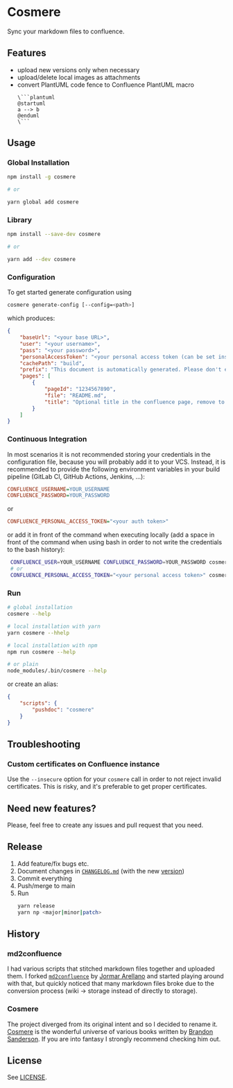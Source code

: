 # Cosmere

Sync your markdown files to confluence.

## Features

-   upload new versions only when necessary
-   upload/delete local images as attachments
-   convert PlantUML code fence to Confluence PlantUML macro
    ````
    \```plantuml
    @startuml
    a --> b
    @enduml
    \```
    ````

## Usage

### Global Installation

```bash
npm install -g cosmere

# or

yarn global add cosmere
```

### Library

```bash
npm install --save-dev cosmere

# or

yarn add --dev cosmere
```

### Configuration

To get started generate configuration using

```bash
cosmere generate-config [--config=<path>]
```

which produces:

```json
{
    "baseUrl": "<your base URL>",
    "user": "<your username>",
    "pass": "<your password>",
    "personalAccessToken": "<your personal access token (can be set instead of username/password)>",
    "cachePath": "build",
    "prefix": "This document is automatically generated. Please don't edit it directly!",
    "pages": [
        {
            "pageId": "1234567890",
            "file": "README.md",
            "title": "Optional title in the confluence page, remove to use # h1 from markdown file instead"
        }
    ]
}
```

### Continuous Integration

In most scenarios it is not recommended storing your credentials in the configuration file, because you will probably add it to your VCS. Instead, it is recommended to provide the following environment variables in your build pipeline (GitLab CI, GitHub Actions, Jenkins, ...):

```ini
CONFLUENCE_USERNAME=YOUR_USERNAME
CONFLUENCE_PASSWORD=YOUR_PASSWORD
```

or

```ini
CONFLUENCE_PERSONAL_ACCESS_TOKEN="<your auth token>"
```

or add it in front of the command when executing locally (add a space in front of the command when using bash in order to not write the credentials to the bash history):

```bash
 CONFLUENCE_USER=YOUR_USERNAME CONFLUENCE_PASSWORD=YOUR_PASSWORD cosmere
 # or
 CONFLUENCE_PERSONAL_ACCESS_TOKEN="<your personal access token>" cosmere
```

### Run

```bash
# global installation
cosmere --help

# local installation with yarn
yarn cosmere --hhelp

# local installation with npm
npm run cosmere --help

# or plain
node_modules/.bin/cosmere --help
```

or create an alias:

```json
{
    "scripts": {
        "pushdoc": "cosmere"
    }
}
```

## Troubleshooting

### Custom certificates on Confluence instance

Use the `--insecure` option for your `cosmere` call in order to not reject invalid certificates. This is risky, and it's preferable to get proper certificates.

## Need new features?

Please, feel free to create any issues and pull request that you need.

## Release

1. Add feature/fix bugs etc.
2. Document changes in [`CHANGELOG.md`](CHANGELOG.md) (with the new [version](https://semver.org/))
3. Commit everything
4. Push/merge to main
5. Run
    ```bash
    yarn release
    yarn np <major|minor|patch>
    ```

## History

### md2confluence

I had various scripts that stitched markdown files together and uploaded them. I forked [`md2confluence`](https://github.com/jormar/md2confluence) by [Jormar Arellano](https://github.com/jormar) and started playing around with that, but quickly noticed that many markdown files broke due to the conversion process (wiki -> storage instead of directly to storage).

### Cosmere

The project diverged from its original intent and so I decided to rename it. [Cosmere](https://coppermind.net/wiki/Cosmere) is the wonderful universe of various books written by [Brandon Sanderson](https://www.brandonsanderson.com/). If you are into fantasy I strongly recommend checking him out.

## License

See [LICENSE](LICENSE).
